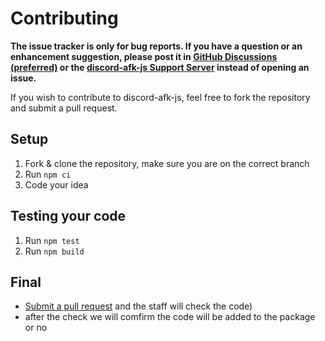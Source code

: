 # Contributing

**The issue tracker is only for bug reports. If you have a question or an enhancement suggestion, please post it in [GitHub Discussions (preferred)](https://github.com/CyraTeam/discord-afk-js/discussions) or the [discord-afk-js Support Server](https://cyrabot.groups.id/discord/) instead of opening an issue.**

If you wish to contribute to discord-afk-js, feel free to fork the repository and submit a pull request.

## Setup

1. Fork & clone the repository, make sure you are on the correct branch
2. Run `npm ci`
3. Code your idea

## Testing your code
1. Run `npm test`
2. Run `npm build`

## Final
- [Submit a pull request](https://github.com/CyraTeam/discord-afk-js/compare) and the staff will check the code)
- after the check we will comfirm the code will be added to the package or no
